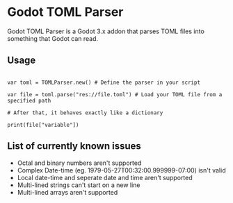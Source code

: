 

# Godot TOML Parser

Godot TOML Parser is a Godot 3.x addon that parses TOML files into something that Godot can read.

## Usage

```gdscript

var toml = TOMLParser.new() # Define the parser in your script

var file = toml.parse("res://file.toml") # Load your TOML file from a specified path

# After that, it behaves exactly like a dictionary

print(file["variable"])

```

## List of currently known issues

- Octal and binary numbers aren't supported
- Complex Date-time (eg. 1979-05-27T00:32:00.999999-07:00) isn't valid
- Local date-time and seperate date and time aren't supported
- Multi-lined strings can't start on a new line
- Multi-lined arrays aren't supported
